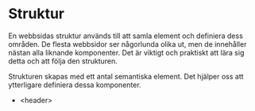 # Struktur

En webbsidas struktur används till att samla element och definiera dess områden. De flesta webbsidor ser någorlunda olika ut, men de innehåller nästan alla liknande komponenter. Det är viktigt och praktiskt att lära sig detta och att följa den strukturen.

Strukturen skapas med ett antal semantiska element. Det hjälper oss att ytterligare definiera dessa komponenter.

* &lt;header&gt;

